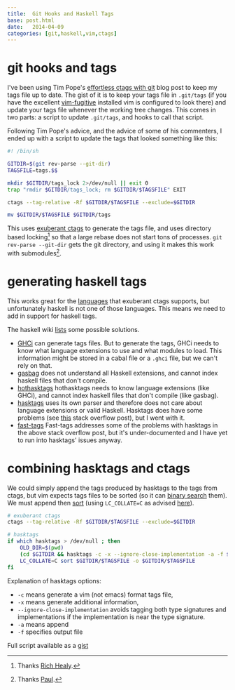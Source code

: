 ```yaml
---
title:  Git Hooks and Haskell Tags
base: post.html
date:   2014-04-09
categories: [git,haskell,vim,ctags]
---
```


# git hooks and tags #

I've been using Tim Pope's [effortless ctags with git](http://tbaggery.com/2011/08/08/effortless-ctags-with-git.html)
blog post to keep my tags file up to date. The gist of it is to keep your tags file in `.git/tags`
(if you have the excellent [vim-fugitive](https://github.com/tpope/vim-fugitive) installed vim is configured to look there)
and update your tags file whenever the working tree changes. This comes in two parts: a script to update `.git/tags`,
and hooks to call that script.

Following Tim Pope's advice, and the advice of some of his commenters, I ended up with a script to update the tags
that looked something like this:

```bash
#! /bin/sh

GITDIR=$(git rev-parse --git-dir)
TAGSFILE=tags.$$

mkdir $GITDIR/tags_lock 2>/dev/null || exit 0
trap "rmdir $GITDIR/tags_lock; rm $GITDIR/$TAGSFILE" EXIT

ctags --tag-relative -Rf $GITDIR/$TAGSFILE --exclude=$GITDIR

mv $GITDIR/$TAGSFILE $GITDIR/tags
```

This uses [exuberant ctags](http://ctags.sourceforge.net/) to generate the
tags file, and uses directory based locking[^1] so that a large rebase does not
start tons of processes.
`git rev-parse --git-dir` gets the git directory, and using it makes this work with submodules[^2].

[^1]: Thanks [Rich Healy](http://tbaggery.com/2011/08/08/effortless-ctags-with-git.html#comment-728214764).
[^2]: Thanks [Paul](http://tbaggery.com/2011/08/08/effortless-ctags-with-git.html#comment-837431209).

# generating haskell tags #

This works great for the [languages](http://ctags.sourceforge.net/languages.html)
that exuberant ctags supports, but unfortunately haskell is not one of those languages.
This means we need to add in support for haskell tags.

The haskell wiki [lists](http://www.haskell.org/haskellwiki/Tags) some possible solutions.

- [GHCi](http://www.haskell.org/haskellwiki/GHC/GHCi) can generate tags files. But to generate the tags, GHCi needs to know what language extensions to use and what modules to load. This information might be stored in a cabal file or a `.ghci` file, but we can't rely on that.
- [gasbag](http://kingfisher.nfshost.com/sw/gasbag/) does not understand all Haskell extensions, and cannot index haskell files that don't compile.
- [hothasktags](http://hackage.haskell.org/package/hothasktags) hothasktags needs to know language extensions (like GHCi), and cannot index haskell files that don't compile (like gasbag).
- [hasktags](http://hackage.haskell.org/package/hasktags) uses its own parser and therefore does not care about language extensions or valid Haskell. Hasktags does have some problems (see [this](http://stackoverflow.com/questions/10058411/how-to-generate-tags-for-haskell-projects) stack overflow post), but I went with it.
- [fast-tags](http://hackage.haskell.org/package/fast-tags) Fast-tags addresses some of the problems with hasktags in the above stack overflow post, but it's under-documented and I have yet to run into hasktags' issues anyway.

# combining hasktags and ctags #

We could simply append the tags produced by hasktags to the tags from ctags,
but vim expects tags files to be sorted (so it can [binary search](http://en.wikipedia.org/wiki/Binary_search_algorithm) them). We must append then [sort](http://linux.die.net/man/1/sort)
(using `LC_COLLATE=C` as advised [here](http://vim.wikia.com/wiki/Arbitrary_tags_for_file_names)).

```bash
# exuberant ctags
ctags --tag-relative -Rf $GITDIR/$TAGSFILE --exclude=$GITDIR

# hasktags
if which hasktags > /dev/null ; then
    OLD_DIR=$(pwd)
    (cd $GITDIR && hasktags -c -x --ignore-close-implementation -a -f $TAGSFILE $OLD_DIR)
    LC_COLLATE=C sort $GITDIR/$TAGSFILE -o $GITDIR/$TAGSFILE
fi
```

Explanation of hasktags options:

- `-c` means generate a vim (not emacs) format tags file,
- `-x` means generate additional information,
- `--ignore-close-implementation` avoids tagging both type signatures and implementations if the implementation is near the type signature.
- `-a` means append
- `-f` specifies output file

Full script available as a [gist](https://gist.github.com/10231136)

